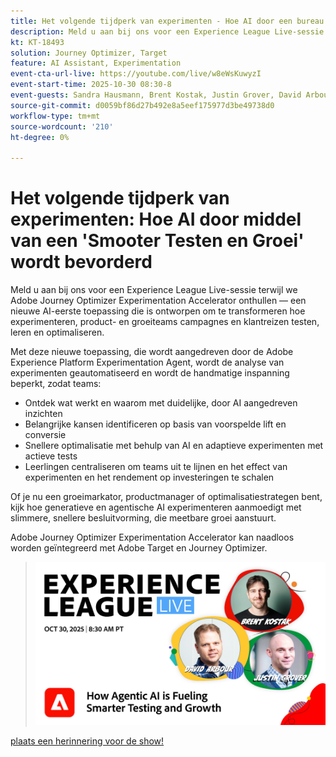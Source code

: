 ```yaml
---
title: Het volgende tijdperk van experimenten - Hoe AI door een bureau wordt gestimuleerd om slimmer te testen en te groeien
description: Meld u aan bij ons voor een Experience League Live-sessie terwijl we Adobe Journey Optimizer Experimentation Accelerator onthullen — een nieuwe AI-eerste toepassing die is ontworpen om te transformeren hoe experimenteren, product- en groeiteams campagnes en klantreizen testen, leren en optimaliseren.
kt: KT-18493
solution: Journey Optimizer, Target
feature: AI Assistant, Experimentation
event-cta-url-live: https://youtube.com/live/w8eWsKuwyzI
event-start-time: 2025-10-30 08:30-8
event-guests: Sandra Hausmann, Brent Kostak, Justin Grover, David Arbour
source-git-commit: d0059bf86d27b492e8a5eef175977d3be49738d0
workflow-type: tm+mt
source-wordcount: '210'
ht-degree: 0%

---
```



# Het volgende tijdperk van experimenten: Hoe AI door middel van een &#39;Smooter Testen en Groei&#39; wordt bevorderd

Meld u aan bij ons voor een Experience League Live-sessie terwijl we Adobe Journey Optimizer Experimentation Accelerator onthullen — een nieuwe AI-eerste toepassing die is ontworpen om te transformeren hoe experimenteren, product- en groeiteams campagnes en klantreizen testen, leren en optimaliseren.

Met deze nieuwe toepassing, die wordt aangedreven door de Adobe Experience Platform Experimentation Agent, wordt de analyse van experimenten geautomatiseerd en wordt de handmatige inspanning beperkt, zodat teams:

- Ontdek wat werkt en waarom met duidelijke, door AI aangedreven inzichten
- Belangrijke kansen identificeren op basis van voorspelde lift en conversie
- Snellere optimalisatie met behulp van AI en adaptieve experimenten met actieve tests
- Leerlingen centraliseren om teams uit te lijnen en het effect van experimenten en het rendement op investeringen te schalen

Of je nu een groeimarkator, productmanager of optimalisatiestrategen bent, kijk hoe generatieve en agentische AI experimenteren aanmoedigt met slimmere, snellere besluitvorming, die meetbare groei aanstuurt.

Adobe Journey Optimizer Experimentation Accelerator kan naadloos worden geïntegreerd met Adobe Target en Journey Optimizer.

>![ toon banner ](/help/experience-league-live/assets/exl-live-episode-10-30-25-web-banner.png)

[ plaats een herinnering voor de show!](https://youtube.com/live/w8eWsKuwyzI)
